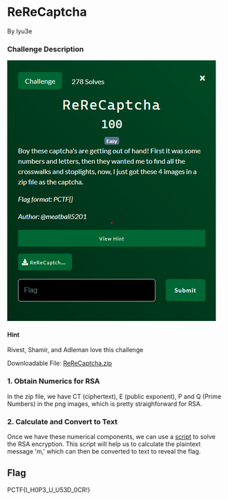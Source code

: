 # ReReCaptcha

By lyu3e

### Challenge Description

![](./description.png)

#### Hint
Rivest, Shamir, and Adleman love this challenge

Downloadable File:
[ReReCaptcha.zip](ReReCaptcha.zip)

### 1. Obtain Numerics for RSA
In the zip file, we have CT (ciphertext), E (public exponent), P and Q (Prime Numbers) in the png images, which is pretty straighforward for RSA. 

### 2. Calculate and Convert to Text
Once we have these numerical components, we can use a [script](ReReCaptcha.py) to solve the RSA encryption. This script will help us to calculate the plaintext message 'm,' which can then be converted to text to reveal the flag.

## Flag
PCTF{I_H0P3_U_U53D_0CR!}
